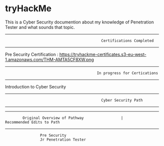 # tryHackMe
This is a Cyber Security documention about my knowledge of Penetration Tester and what sounds that topic.


------------------------------------------------------------------------------------------------------------------------
                                                Certifications Completed
------------------------------------------------------------------------------------------------------------------------
            
Pre Security Certification : https://tryhackme-certificates.s3-eu-west-1.amazonaws.com/THM-AMTA5CF8XW.png





-------------------------------------------------------------------------------------------------------------------------
                                              In progress for Certications
-------------------------------------------------------------------------------------------------------------------------

Introduction to Cyber Security 








------------------------------------------------------------------------------------------------------------------------
                                                Cyber Security Path 
------------------------------------------------------------------------------------------------------------------------

------------------------------------------------------------------------------------------------------------------------
            Original Overview of Pathway                 |                    Recommended Edits to Path                    
------------------------------------------------------------------------------------------------------------------------

                    Pre Security
                    Jr Penetration Tester
                    
